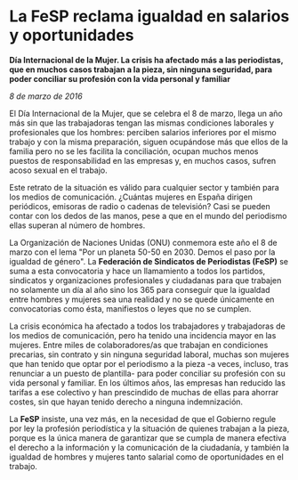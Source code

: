 # La FeSP reclama igualdad en salarios y oportunidades

**Día Internacional de la Mujer. La crisis ha afectado más a las periodistas, que en muchos casos trabajan a la pieza, sin ninguna seguridad, para poder conciliar su profesión con la vida personal y familiar**

*8 de marzo de 2016*

El Día Internacional de la Mujer, que se celebra el 8 de marzo, llega un año más sin que las trabajadoras tengan las mismas condiciones laborales y profesionales que los hombres: perciben salarios inferiores por el mismo trabajo y con la misma preparación, siguen ocupándose más que ellos de la familia pero no se les facilita la conciliación, ocupan muchos menos puestos de responsabilidad en las empresas y, en muchos casos, sufren acoso sexual en el trabajo.

Este retrato de la situación es válido para cualquier sector y también para los medios de comunicación. ¿Cuántas mujeres en España dirigen periódicos, emisoras de radio o cadenas de televisión? Casi se pueden contar con los dedos de las manos, pese a que en el mundo del periodismo ellas superan al número de hombres.

La Organización de Naciones Unidas (ONU) conmemora este año el 8 de marzo con el lema "Por un planeta 50-50 en 2030. Demos el paso por la igualdad de género". La **Federación de Sindicatos de Periodistas (FeSP)** se suma a esta convocatoria y hace un llamamiento a todos los partidos, sindicatos y organizaciones profesionales y ciudadanas para que trabajen no solamente un día al año sino los 365 para conseguir que la igualdad entre hombres y mujeres sea una realidad y no se quede únicamente en convocatorias como ésta, manifiestos o leyes que no se cumplen.

La crisis económica ha afectado a todos los trabajadores y trabajadoras de los medios de comunicación, pero ha tenido una incidencia mayor en las mujeres. Entre miles de colaboradores/as que trabajan en condiciones precarias, sin contrato y sin ninguna seguridad laboral, muchas son mujeres que han tenido que optar por el periodismo a la pieza -a veces, incluso, tras renunciar a un puesto de plantilla- para poder conciliar su profesión con su vida personal y familiar. En los últimos años, las empresas han reducido las tarifas a ese colectivo y han prescindido de muchas de ellas para ahorrar costes, sin que hayan tenido derecho a ninguna indemnización.

La **FeSP** insiste, una vez más, en la necesidad de que el Gobierno regule por ley la profesión periodística y la situación de quienes trabajan a la pieza, porque es la única manera de garantizar que se cumpla de manera efectiva el derecho a la información y la comunicación de la ciudadanía, y también la igualdad de hombres y mujeres tanto salarial como de oportunidades en el trabajo.
